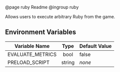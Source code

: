 @page ruby Readme
@ingroup ruby 

Allows users to execute arbitrary Ruby from the game.

## Environment Variables

| Variable Name      |  Type  | Default Value |
| -------------      | :----: | ------------- |
| EVALUATE_METRICS   | bool   | false         |
| PRELOAD_SCRIPT     | string |  _none_       |
